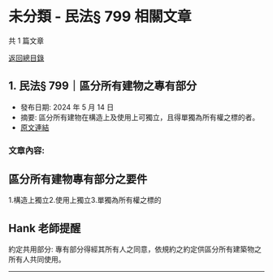 # 未分類 - 民法§ 799 相關文章

共 1 篇文章

[返回總目錄](00_總目錄.md)

## 1. 民法§ 799｜區分所有建物之專有部分

- 發布日期: 2024 年 5 月 14 日
- 摘要: 區分所有建物在構造上及使用上可獨立，且得單獨為所有權之標的者。
- [原文連結](https://www.jasper-realestate.com/%e6%b0%91%e6%b3%95-799%e5%8d%80%e5%88%86%e6%89%80%e6%9c%89%e5%bb%ba%e7%89%a9%e4%b9%8b%e5%b0%88%e6%9c%89_%e9%83%a8%e5%88%86/)

### 文章內容:

## 區分所有建物專有部分之要件

1.構造上獨立2.使用上獨立3.單獨為所有權之標的

## Hank 老師提醒

約定共用部分: 專有部分得經其所有人之同意，依規約之約定供區分所有建築物之所有人共同使用。

---

